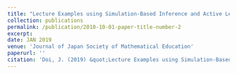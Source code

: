 ```yaml
---
title: "Lecture Examples using Simulation-Based Inference and Active Learning"
collection: publications
permalink: /publication/2010-10-01-paper-title-number-2
excerpt:
date: JAN 2019
venue: 'Journal of Japan Society of Mathematical Education'
paperurl: ''
citation: 'Doi, J. (2019) &quot;Lecture Examples using Simulation-Based Inference and Active Learning.&quot; <i>Journal of Japan Society of Mathematical Education</i>, 101(3), 28–39. (in Japanese)'
---
```

